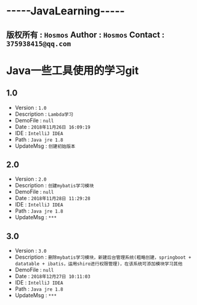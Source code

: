 **-----JavaLearning-----**
=====================================================
版权所有    :   `Hosmos`      Author      :   `Hosmos`        Contact     :   `375938415@qq.com`
-----------------------------------------------------
# Java一些工具使用的学习git
## 1.0

* Version       :   `1.0`
* Description   :   `Lambda学习`
* DemoFile      :   `null`
* Date          :   `2018年11月26日 16:09:19`
* IDE           :   `IntelliJ IDEA`
* Path          :   `Java jre 1.8`
* UpdateMsg     :   `创建初始版本`

## 2.0

* Version       :   `2.0`
* Description   :   `创建mybatis学习模块`
* DemoFile      :   `null`
* Date          :   `2018年11月28日 11:29:28`
* IDE           :   `IntelliJ IDEA`
* Path          :   `Java jre 1.8`
* UpdateMsg     :   `***`

## 3.0

* Version       :   `3.0`
* Description   :   `删除mybatis学习模块，新建后台管理系统(粗略创建，springboot + datatable + ibatis，运用shiro进行权限管理)，在该系统可添加模块学习其他`
* DemoFile      :   `null`
* Date          :   `2018年12月27日 10:11:03`
* IDE           :   `IntelliJ IDEA`
* Path          :   `Java jre 1.8`
* UpdateMsg     :   `***`